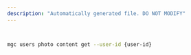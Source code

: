 ```yaml
---
description: "Automatically generated file. DO NOT MODIFY"
---
```


```bash


mgc users photo content get --user-id {user-id}

```
